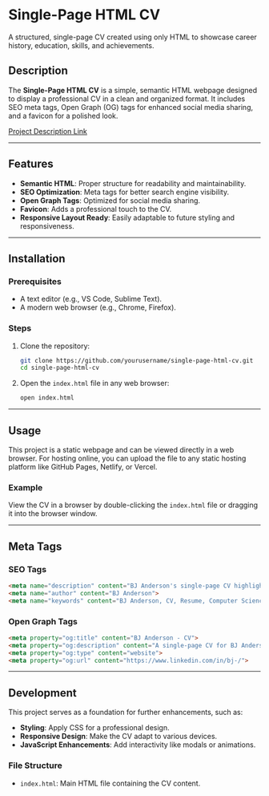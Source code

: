 # Single-Page HTML CV

A structured, single-page CV created using only HTML to showcase career history, education, skills, and achievements.

## Description

The **Single-Page HTML CV** is a simple, semantic HTML webpage designed to display a professional CV in a clean and organized format. It includes SEO meta tags, Open Graph (OG) tags for enhanced social media sharing, and a favicon for a polished look.

[Project Description Link](https://roadmap.sh/projects/single-page-cv)

---

## Features

- **Semantic HTML**: Proper structure for readability and maintainability.
- **SEO Optimization**: Meta tags for better search engine visibility.
- **Open Graph Tags**: Optimized for social media sharing.
- **Favicon**: Adds a professional touch to the CV.
- **Responsive Layout Ready**: Easily adaptable to future styling and responsiveness.

---

## Installation

### Prerequisites
- A text editor (e.g., VS Code, Sublime Text).
- A modern web browser (e.g., Chrome, Firefox).

### Steps

1. Clone the repository:
   ```bash
   git clone https://github.com/yourusername/single-page-html-cv.git
   cd single-page-html-cv
   ```

2. Open the `index.html` file in any web browser:
   ```bash
   open index.html
   ```

---

## Usage

This project is a static webpage and can be viewed directly in a web browser. For hosting online, you can upload the file to any static hosting platform like GitHub Pages, Netlify, or Vercel.

### Example
View the CV in a browser by double-clicking the `index.html` file or dragging it into the browser window.

---

## Meta Tags

### SEO Tags
```html
<meta name="description" content="BJ Anderson's single-page CV highlighting career history, education, skills, and achievements.">
<meta name="author" content="BJ Anderson">
<meta name="keywords" content="BJ Anderson, CV, Resume, Computer Science, Cybersecurity, Projects, Education, Skills">
```

### Open Graph Tags
```html
<meta property="og:title" content="BJ Anderson - CV">
<meta property="og:description" content="A single-page CV for BJ Anderson showcasing career history, education, skills, and achievements.">
<meta property="og:type" content="website">
<meta property="og:url" content="https://www.linkedin.com/in/bj-/">
```

---

## Development

This project serves as a foundation for further enhancements, such as:

- **Styling**: Apply CSS for a professional design.
- **Responsive Design**: Make the CV adapt to various devices.
- **JavaScript Enhancements**: Add interactivity like modals or animations.

### File Structure
- `index.html`: Main HTML file containing the CV content.

